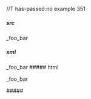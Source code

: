 //T has-passed:no
example 351
##### src
_foo_bar
##### xml
<?xml version="1.0" encoding="UTF-8"?>
<!DOCTYPE document SYSTEM "CommonMark.dtd">
<document xmlns="http://commonmark.org/xml/1.0">
  <paragraph>
    <text>_foo_bar</text>
  </paragraph>
</document>
##### html
<p>_foo_bar</p>
#####
